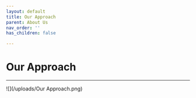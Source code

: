 ```yaml
---
layout: default
title: Our Approach
parent: About Us
nav_order: ''
has_children: false

---
```

# Our Approach

***

![](/uploads/Our Approach.png)